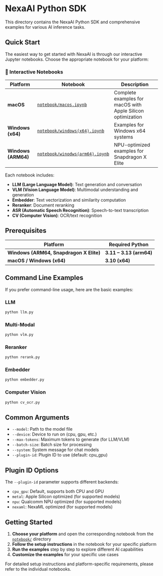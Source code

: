 # NexaAI Python SDK

This directory contains the NexaAI Python SDK and comprehensive examples for various AI inference tasks.

## Quick Start

The easiest way to get started with NexaAI is through our interactive Jupyter notebooks. Choose the appropriate notebook for your platform:

### 📓 Interactive Notebooks

| Platform | Notebook | Description |
|----------|----------|-------------|
| **macOS** | [`notebook/macos.ipynb`](notebook/macos.ipynb) | Complete examples for macOS with Apple Silicon optimization |
| **Windows (x64)** | [`notebook/windows(x64).ipynb`](notebook/windows(x64).ipynb) | Examples for Windows x64 systems |
| **Windows (ARM64)** | [`notebook/winodws(arm64).ipynb`](notebook/winodws(arm64).ipynb) | NPU-optimized examples for Snapdragon X Elite |

Each notebook includes:
- **LLM (Large Language Model)**: Text generation and conversation
- **VLM (Vision Language Model)**: Multimodal understanding and generation  
- **Embedder**: Text vectorization and similarity computation
- **Reranker**: Document reranking
- **ASR (Automatic Speech Recognition)**: Speech-to-text transcription
- **CV (Computer Vision)**: OCR/text recognition

## Prerequisites

| Platform | Required Python | 
|----------|----------------|
| **Windows (ARM64, Snapdragon X Elite)** | **3.11 – 3.13 (arm64)** |
| **macOS / Windows (x64)** | **3.10 (x64)** |

## Command Line Examples

If you prefer command-line usage, here are the basic examples:

### LLM
```bash
python llm.py
```

### Multi-Modal
```bash
python vlm.py
```

### Reranker
```bash
python rerank.py
```

### Embedder
```bash
python embedder.py
```

### Computer Vision
```bash
python cv_ocr.py
```

## Common Arguments

- `--model`: Path to the model file
- `--device`: Device to run on (cpu, gpu, etc.)
- `--max-tokens`: Maximum tokens to generate (for LLM/VLM)
- `--batch-size`: Batch size for processing
- `--system`: System message for chat models
- `--plugin-id`: Plugin ID to use (default: cpu_gpu)

## Plugin ID Options

The `--plugin-id` parameter supports different backends:

- `cpu_gpu`: Default, supports both CPU and GPU
- `metal`: Apple Silicon optimized (for supported models)
- `npu`: Qualcomm NPU optimized (for supported models)
- `nexaml`: NexaML optimized (for supported models)

## Getting Started

1. **Choose your platform** and open the corresponding notebook from the [`notebook/`](notebook/) directory
2. **Follow the setup instructions** in the notebook for your specific platform
3. **Run the examples** step by step to explore different AI capabilities
4. **Customize the examples** for your specific use cases

For detailed setup instructions and platform-specific requirements, please refer to the individual notebooks.
